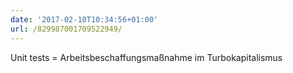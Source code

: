 ```yaml
---
date: '2017-02-10T10:34:56+01:00'
url: /829987001709522949/
---
```

Unit tests = Arbeitsbeschaffungsmaßnahme im Turbokapitalismus
